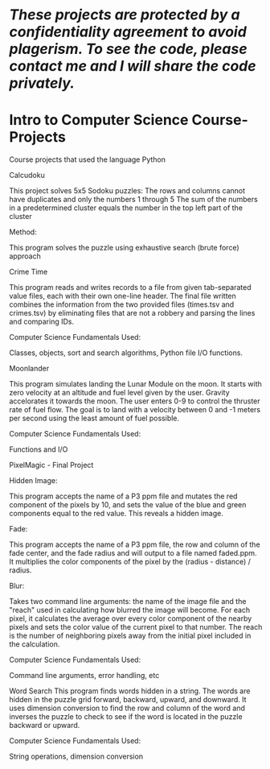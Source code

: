 # *These projects are protected by a confidentiality agreement to avoid plagerism. To see the code, please contact me and I will share the code privately.*

# Intro to Computer Science Course-Projects
Course projects that used the language Python

Calcudoku

This project solves 5x5 Sodoku puzzles:
The rows and columns cannot have duplicates and only the numbers 1 through 5
The sum of the numbers in a predetermined cluster equals the number in the top left part of the cluster

Method:

This program solves the puzzle using exhaustive search (brute force) approach


Crime Time

This program reads and writes records to a file from given tab-separated value files, each with their own one-line header.
The final file written combines the information from the two provided files (times.tsv and crimes.tsv) by eliminating files that are not a robbery and parsing the lines and comparing IDs. 

Computer Science Fundamentals Used:

Classes, objects, sort and search algorithms, Python file I/O functions.


Moonlander 

This program simulates landing the Lunar Module on the moon. It starts with zero velocity at an altitude and fuel level given by the user. Gravity accelorates it towards the moon. The user enters 0-9 to control the thruster rate of fuel flow. The goal is to land with a velocity between 0 and -1 meters per second using the least amount of fuel possible. 

Computer Science Fundamentals Used:

Functions and I/O


PixelMagic - Final Project

  Hidden Image:
  
  This program accepts the name of a P3 ppm file and mutates the red component of the pixels by 10, and sets the value of the blue and green components equal to the red value. This reveals a hidden image. 
  
  Fade:
  
  This program accepts the name of a P3 ppm file, the row and column of the fade center, and the fade radius and will output to a file named faded.ppm. It multiplies the color components of the pixel by the (radius - distance) / radius.
  
  Blur:
  
  Takes two command line arguments: the name of the image file and the "reach" used in calculating how blurred the image will become. For each pixel, it calculates the average over every color component of the nearby pixels and sets the color value of the current pixel to that number. The reach is the number of neighboring pixels away from the initial pixel included in the calculation. 
  
Computer Science Fundamentals Used:

Command line arguments, error handling, etc


Word Search
This program finds words hidden in a string. The words are hidden in the puzzle grid forward, backward, upward, and downward. It uses dimension conversion to find the row and column of the word and inverses the puzzle to check to see if the word is located in the puzzle backward or upward. 

Computer Science Fundamentals Used:

String operations, dimension conversion
